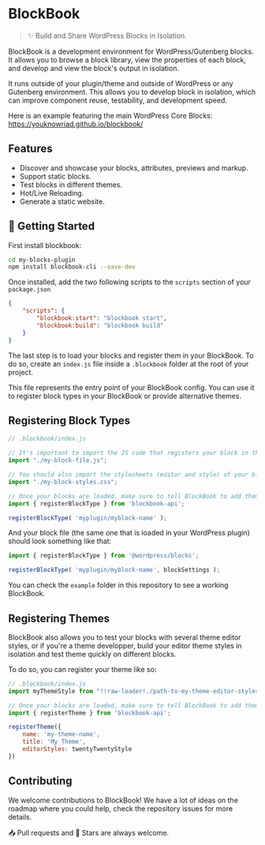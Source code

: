 # BlockBook

> ✨ Build and Share WordPress Blocks in Isolation.

BlockBook is a development environment for WordPress/Gutenberg blocks.
It allows you to browse a block library, view the properties of each block, and develop and view the block's output in isolation.

It runs outside of your plugin/theme and outside of WordPress or any Gutenberg environment. This allows you to develop block in isolation, which can improve component reuse, testability, and development speed.

Here is an example featuring the main WordPress Core Blocks: <https://youknowriad.github.io/blockbook/>

## Features

 - Discover and showcase your blocks, attributes, previews and markup.
 - Support static blocks.
 - Test blocks in different themes.
 - Hot/Live Reloading.
 - Generate a static website.

## 🚀 Getting Started

First install blockbook:

```sh
cd my-blocks-plugin
npm install blockbook-cli --save-dev
```

Once installed, add the two following scripts to the `scripts` section of your `package.json`

```json
{
    "scripts": {
        "blockbook:start": "blockbook start",
        "blockbook:build": "blockbook build"
    }
}
```

The last step is to load your blocks and register them in your BlockBook. To do so, create an `index.js` file inside a `.blockbook` folder at the root of your project. 

This file represents the entry point of your BlockBook config. You can use it to register block types in your BlockBook or provide alternative themes.

## Registering Block Types

```js
// .blockbook/index.js

// It's important to import the JS code that registers your block in the @wordpress/blocks package 
import "./my-block-file.js";

// You should also import the stylesheets (editor and style) of your blocks.
import "./my-block-styles.css";

// Once your blocks are loaded, make sure to tell BlockBook to add them to the menu.
import { registerBlockType } from 'blockbook-api';

registerBlockType( 'myplugin/myblock-name' );
```

And your block file (the same one that is loaded in your WordPress plugin) should look something like that:

```js
import { registerBlockType } from '@wordpress/blocks';

registerBlockType( 'myplugin/myblock-name', blockSettings );
```

You can check the  `example` folder in this repository to see a working BlockBook.

## Registering Themes

BlockBook also allows you to test your blocks with several theme editor styles, or if you're a theme developper, build your editor theme styles in isolation and test theme quickly on different blocks.

To do so, you can register your theme like so:

```js
// .blockbook/index.js
import myThemeStyle from "!!raw-loader!./path-to-my-theme-editor-styles.css";

// Once your blocks are loaded, make sure to tell BlockBook to add them to the menu.
import { registerTheme } from 'blockbook-api';

registerTheme({
	name: 'my-theme-name',
	title: 'My Theme',
	editorStyles: twentyTwentyStyle
})
```

## Contributing

We welcome contributions to BlockBook! We have a lot of ideas on the roadmap where you could  help, check the repository issues for more details.

📥 Pull requests and 🌟 Stars are always welcome.
